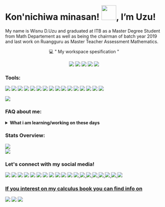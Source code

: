 # Kon'nichiwa minasan! <img src="https://raw.githubusercontent.com/MartinHeinz/MartinHeinz/master/wave.gif" width="47px" style="max-width:100%;">, I’m Uzu!
My name is Wisnu D.Uzu and graduated at ITB as a Master Degree Student from Math Departement as well as being the chairman of batch year 2019 and last work on Ruangguru as Master Teacher Assessment Mathematics. 

<p align="center">
<g-emoji class="g-emoji" alias="computer" fallback-src="https://github.githubassets.com/images/icons/emoji/unicode/1f4bb.png">💻</g-emoji>
" My workspace spesification "
<br>
<br>
<img src="https://img.shields.io/badge/windows%2010-%230078D6.svg?&amp;style=for-the-badge&amp;logo=windows&amp;logoColor=white" style="max-width:100%;">
    <img src="https://img.shields.io/badge/intel-core%20i7%208th-%230071C5.svg?&amp;style=for-the-badge&amp;logo=intel&amp;logoColor=white" style="max-width:100%;">
    <img src="https://img.shields.io/badge/RAM-8GB-%230071C5.svg?&amp;style=for-the-badge&amp;logoColor=white" style="max-width:100%;">
    <img src="https://img.shields.io/badge/NVIDIA-GEFORCE%20MX150-%2376B900.svg?&amp;style=for-the-badge&amp;logo=nvidia&amp;logoColor=white" style="max-width:100%;">
    <img src="https://img.shields.io/badge/Android_Pie-3DDC84.svg?&amp;style=for-the-badge&amp;logo=android&amp;logoColor=white" style="max-width:100%;">
</p>

### Tools:
<p>
    <img src="https://img.shields.io/badge/LaTex-%23008080.svg?&logo=latex&logoColor=white" />
    <img src="https://img.shields.io/badge/Python-%233776AB.svg?&logo=python&logoColor=white" />
    <img src="https://img.shields.io/badge/NumPy-%23013243.svg?&logo=numpy&logoColor=white" />
    <img src="https://img.shields.io/badge/pandas-%23150458.svg?&logo=pandas&logoColor=white" />
    <img src="https://img.shields.io/badge/scikit%20learn-%23F7931E.svg?&logo=scikit-learn&logoColor=white" />
    <img src="https://img.shields.io/badge/C++%20-%2300599C.svg?&logo=c%2B%2B&logoColor=white" />
    <img src="https://img.shields.io/badge/C%20-%2300599C.svg?&logo=c&logoColor=white" />
    <img src="https://img.shields.io/badge/Markdown-%23000000.svg?&logo=markdown&logoColor=white" />
    <img src="https://img.shields.io/badge/R-%23276DC3.svg?&logo=r&logoColor=white" />
    <img src="https://img.shields.io/badge/sqlite-%2307405e.svg?&logo=sqlite&logoColor=white" />
    <img src="https://img.shields.io/badge/Wolfram-%23DD1100?&logo=Wolfram&logoColor=white" />
    <img src="https://img.shields.io/badge/Jupyter-%23F37626?&logo=Jupyter&logoColor=white" />
    <img src="https://img.shields.io/badge/Microsoft%20Office-D83B01?logo=microsoft-office&amp;logoColor=white" style="max-width:100%">
    <img src="https://img.shields.io/badge/Microsoft%20Word-2B579A?logo=microsoft-word&amp;logoColor=white" style="max-width:100%;"> 
    <img src="https://img.shields.io/badge/Microsoft%20Excel-217346?logo=microsoft-excel&amp;logoColor=white" style="max-width:100%;">  
    <img src="https://img.shields.io/badge/Microsoft%20PowerPoint-B7472A?logo=microsoft-powerpoint&amp;logoColor=white" style="max-width:100%">
</p>

<img src="https://gpvc.arturio.dev/wisnuadipradana" />

### FAQ about me:
<details>
 <summary><strong>What i am learning/working on these days</strong></summary>
    - 🔭 I’m working at Ruangguru as Master Teacher Assessment K-12 Academics Mathematics. </br>
    - 🌱 I’m currently learning about Data Science. </br>
    - 👯 I’m in love with Mathematics, Data Science, Statistics and Actuaries. </br>
    - 🤔 I’m also love Calculus, if you interest too you can check my book in <a href="https://linktr.ee/meongmeongproject">Meong Meong Project</a> or check below.  </br>
    - 💬 Ask me about anything.</br>
    - 📫 How to reach me: <a href="mailto:wisnuadipradana17@yahoo.com">Email me!</a>.  </br>
    - 😄 Pronouns: He/Him. </br>
    - ⚡ Fun fact: I have a Melancholy personality based on classification from Florence J. L.  </br>
    - ✨ My Favorite Formula: <img src="https://render.githubusercontent.com/render/math?math=\displaystyle \int_{0}^{1} \frac{1}{x^{x}} \text{ d}x = \sum_{n=1}^{\infty} \frac{1}{n^{n}}">  </br>
    - 👋 Favorite Quote: Just be the best version of yourself✨  </br>
</details>


### Stats Overview:
<p>
    <img src="https://github-readme-stats.vercel.app/api?username=wisnuadipradana&show_icons=true&theme=radical&hide_border=false" />  
    <br>
    </a>
    <img src="https://github-readme-stats.vercel.app/api/top-langs/?username=wisnuadipradana&layout=demo" />
    <br>
    </a>
    <!--  
    <a href="https://github.com/wisnuadipradana/wisnuadipradana">
    <img align="center" src="https://github-readme-stats.vercel.app/api/pin/?username=wisnuadipradana&repo=wisnuadipradana" />    
    <br>
    </a>
    <img alt="willianrod's wakatime stats" src="https://github-readme-stats.vercel.app/api/wakatime?username=wisnuadipradana" style="max-width:100%;">
    -->
</p>





### Let's connect with my social media!
<p>
    <a href="https://www.linkedin.com/in/wisnuDuzu/" target="blank"><img src="https://img.shields.io/badge/Dimaz_Wisnu-%230077B5.svg?style=social&logo=linkedin" /></a>
    <a href="https://www.instagram.com/uzumaki_nagato_tenshou/" target="blank"><img src="https://img.shields.io/badge/Wisnu_D._Uzu-30302f?style=social&logo=instagram" /></a>
    <a href="https://web.facebook.com/nagazitou" target="blank"><img src="https://img.shields.io/badge/uzumaki_nagato_tenshou-%231877F2.svg?style=social&logo=facebook" /></a>
    <a href="https://twitter.com/NFR_UNT" target="blank"><img src="https://img.shields.io/twitter/follow/NFR_UNT?label=NFR_UNT&amp;style=social&logo=twitter" /></a>
    <a href="http://line.me/ti/p/~uzumakinagatotenshou" target="blank"><img src="https://img.shields.io/badge/@uzumakinagatotenshou-%2300C300.svg?style=social&logo=line" /></a>
    <a href="https://t.me/uzumakinagatotenshou" target="blank"><img src="https://img.shields.io/badge/Wisnu_D._Uzu-%232CA5E0.svg?style=social&logo=telegram" /></a>
    <a href="https://m.me/nagazitou"><img src="https://img.shields.io/badge/uzumaki_nagato_tenshou-00B2FF?&style=social&logo=messenger" /></a>
    <a href="https://ask.fm/zerefacnologiasora"><img src="https://img.shields.io/badge/wisnuadipradana(uzu)-DB3552?&style=social&logo=askfm" /></a>
    <a href="https://wa.me/6287714339258"><img src="https://img.shields.io/badge/wisnuadipradana(uzu)-25D366?&style=social&logo=whatsapp" /></a>
<!--    
    <a href="https://brilliant.org/profile/uzumaki%20nagato%20tenshou-hdxlk1/#_=_" target="blank"><img src="https://upload.wikimedia.org/wikipedia/en/thumb/8/81/Brilliant_Logo.svg/240px-Brilliant_Logo.svg.png?" style="max-width:100%;"></a> 
-->
    <img src="https://img.shields.io/github/followers/wisnuadipradana?label=wisnuadipradana&amp;style=social" style="max-width:100%;">
    <img src="https://img.shields.io/discord/308323056592486420?label=Chat&amp;link=https%3A%2F%2Fdiscord.gg%2FHjJCwm5&amp;logo=discord&amp;style=social" >
    <a href="https://tutorimba.slack.com/team/UVDU8TVFH" target="blank"><img src="https://img.shields.io/badge/Slack-4A154B?&style=for-the-badge&logo=slack&amp;logoColor=white" style="max-width:100%;">
    <a href="https://gitlab.com/wisnuadipradana" target="blank"><img src="https://img.shields.io/badge/gitlab-%23330f63.svg?&style=for-the-badge&logo=gitlab&logoColor=white" >
    <a href="https://www.hackerrank.com/Wisnu_D_Uzu" target="blank"><img src="https://img.shields.io/badge/HackerRank-%232EC866.svg?&style=for-the-badge&logo=hackerrank&logoColor=white" >
    <a href="https://www.kaggle.com/wisnuadipradanauzu" target="blank"><img src="https://img.shields.io/badge/Kaggle-%2320BEFF.svg?&style=for-the-badge&logo=kaggle&logoColor=white" >
    <a href="https://teams.microsoft.com/l/dimaz-wisnu-adipradana" target="blank"><img src="https://img.shields.io/badge/Microsoft%20Teams-6264A7?logo=microsoft-teams&logoColor=white&style=for-the-badge">
    <a href="https://us04web.zoom.us/profile" target="blank"><img src="https://img.shields.io/badge/Zoom-2D8CFF?logo=zoom&logoColor=white&style=for-the-badge" >
    <a href="https://medium.com/@wisnuadipradana" target="blank"><img src="https://img.shields.io/badge/medium-%2312100E.svg?&style=for-the-badge&logo=medium&logoColor=white" >      
    <a href="http://tenshou17.blogspot.com/" target="blank"><img src="https://img.shields.io/badge/blogger-%23FF5722.svg?&style=for-the-badge&logo=blogger&logoColor=white" >   
</p>
    




### If you interest on my calculus book you can find info on
<p>
    <a href="https://linktr.ee/meongmeongproject" target="blank"><img src="https://img.shields.io/badge/linktr-30302f?style=plastic" /></a>
    <a href="https://www.instagram.com/meongmeongproject/" target="blank"><img src="https://img.shields.io/badge/meong_meong_project-30302f?style=social&logo=instagram" /></a>
    <a href="https://www.tokopedia.com/meongmeongproject"><img src="https://img.shields.io/badge/Tokopedia-25D366?&logo=tokopedia&amp;logoColor=white" style="max-width:100%" /></a>
</p>

   




<!--
**wisnuadipradana/Wisnu-D.-Uzu** is a ✨ _special_ ✨ repository because its `README.md` (this file) appears on your GitHub profile.
<object data="https://img.shields.io/github/forks/badges/shields?label=Fork&amp;style=social"></object>

    <a href="https://github.com/wisnuadipradana" target="blank"><img src="https://img.shields.io/badge/wisnuadipradana-181717?logo=github&amp;logoColor=white" style="max-width:100%;">
    
    <a href="https://github.com/wisnuadipradana/Wisnu_D._Uzu">
    <img align="center" src="https://github-readme-stats.vercel.app/api/wakatime?username=wisnuadipradana" />

<img alt="Twitter Follow" src="https://img.shields.io/twitter/follow/NFR_UNT?label=NFR_UNT&style=social">
    
 <a href="https://www.instagram.com/uzumaki_nagato_tenshou/" target="blank"><img src="https://img.shields.io/badge/Wisnu_D._Uzu-30302f?style=social&logo=instagram" /></a>
 
 <img src="https://img.shields.io/badge/Text%20Editor-Visual%20Studio%20Code-blue?&logo=visual%20studio%20code&logoColor=blue" />
 
     <a href="https://m.me/nagazitou" target="blank"><img src="https://img.shields.io/badge/uzumaki_nagato_tenshou
-%2300B2FF.svg?style=social" /></a>
    <a href="https://ask.fm/zerefacnologiasora" target="blank"><img src="https://img.shields.io/badge/wisnuadipradana(uzu)
-%23DB3552.svg?style=social" /></a>

   <img src="https://camo.githubusercontent.com/3adc9c1d5c71ca844c613436de985c0409fa22cd/68747470733a2f2f696d672e736869656c64732e696f2f62616467652f4d6963726f736f6674253230457863656c2d3231373334363f6c6f676f3d6d6963726f736f66742d657863656c266c6f676f436f6c6f723d7768697465" data-canonical-src="https://img.shields.io/badge/Microsoft%20Excel-217346?logo=microsoft-excel&amp;logoColor=white" style="max-width:100%;">  
    <img src="https://camo.githubusercontent.com/e98406712f214d048844389b6ee6f64a5c4b6b6e/68747470733a2f2f696d672e736869656c64732e696f2f62616467652f4d6963726f736f66742532304f66666963652d4438334230313f6c6f676f3d6d6963726f736f66742d6f6666696365266c6f676f436f6c6f723d7768697465" data-canonical-src="https://img.shields.io/badge/Microsoft%20Office-D83B01?logo=microsoft-office&amp;logoColor=white" style="max-width:100%">

    
 
Here are some ideas to get you started:

- 🔭 I’m currently working on ...
- 🌱 I’m currently learning ...
- 👯 I’m looking to collaborate on ...
- 🤔 I’m looking for help with ...
- 💬 Ask me about ... 
- 📫 How to reach me: ...
- 😄 Pronouns: ...
- ⚡ Fun fact: ...👋




 
Thank you for motivation to join DSC ITB -->
